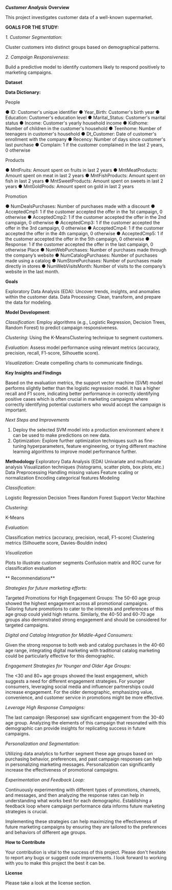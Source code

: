 ***Customer Analysis***
**Overview**

This project investigates customer data of a well-known supermarket. 

**GOALS FOR THE STUDY:**

*1. Customer Segmentation*: 

Cluster customers into distinct groups based on demographical patterns.

*2. Campaign Responsiveness*: 

Build a predictive model to identify customers likely to respond positively to marketing campaigns.

**Dataset**

**Data Dictionary:**

People

● ID: Customer's unique identifier
● Year_Birth: Customer's birth year
● Education: Customer's education level
● Marital_Status: Customer's marital status
● Income: Customer's yearly household income
● Kidhome: Number of children in the customer's household
● Teenhome: Number of teenagers in customer's household
● Dt_Customer: Date of customer's enrollment with the company
● Recency: Number of days since customer's last purchase
● Complain: 1 if the customer complained in the last 2 years, 0 otherwise

Products

● MntFruits: Amount spent on fruits in last 2 years
● MntMeatProducts: Amount spent on meat in last 2 years
● MntFishProducts: Amount spent on fish in last 2 years
● MntSweetProducts: Amount spent on sweets in last 2 years
● MntGoldProds: Amount spent on gold in last 2 years

Promotion

● NumDealsPurchases: Number of purchases made with a discount
● AcceptedCmp1: 1 if the customer accepted the offer in the 1st campaign, 0 otherwise
● AcceptedCmp2: 1 if the customer accepted the offer in the 2nd campaign, 0 otherwise
● AcceptedCmp3: 1 if the customer accepted the offer in the 3rd campaign, 0 otherwise
● AcceptedCmp4: 1 if the customer accepted the offer in the 4th campaign, 0 otherwise
● AcceptedCmp5: 1 if the customer accepted the offer in the 5th campaign, 0 otherwise
● Response: 1 if the customer accepted the offer in the last campaign, 0 otherwise
Place
● NumWebPurchases: Number of purchases made through the company’s website
● NumCatalogPurchases: Number of purchases made using a catalog
● NumStorePurchases: Number of purchases made directly in stores
● NumWebVisitsMonth: Number of visits to the company’s website in the last month.

**Goals**

Exploratory Data Analysis (EDA): Uncover trends, insights, and anomalies within the customer data.
Data Processing: Clean, transform, and prepare the data for modeling.

**Model Development**:

*Classification*: Employ algorithms (e.g., Logistic Regression, Decision Trees, Random Forest) to predict campaign responsiveness.

*Clustering*: Using the K-MeansClustering technique to segment customers.

*Evaluation*: Assess model performance using relevant metrics (accuracy, precision, recall, F1-score, Silhouette score).

*Visualization*: Create compelling charts to communicate findings.

**Key Insights and Findings**

Based on the evaluation metrics, the support vector machine (SVM) model performs slightly better than the logistic regression model. It has a higher recall and F1 score, indicating better performance in correctly identifying positive cases which is often crucial in marketing campaigns where correctly identifying potential customers who would accept the campaign is important.

*Next Steps and Improvements*

1. Deploy the selected SVM model into a production environment where it can be used to make predictions on new data.
2. Optimization: Explore further optimization techniques such as fine-tuning hyperparameters, feature engineering, or trying different machine learning algorithms to improve model performance further.
   
**Methodology**
Exploratory Data Analysis (EDA)
Univariate and multivariate analysis
Visualization techniques (histograms, scatter plots, box plots, etc.)
Data Preprocessing
Handling missing values
Feature scaling or normalization
Encoding categorical features
Modeling

*Classification*:

Logistic Regression
Decision Trees
Random Forest
Support Vector Machine

*Clustering*:

K-Means

*Evaluation*:

Classification metrics (accuracy, precision, recall, F1-score)
Clustering metrics (Silhouette score, Davies-Bouldin index)

*Visualization*

Plots to illustrate customer segments
Confusion matrix and ROC curve for classification evaluation

** Recommendations**

*Strategies for future marketing efforts:*

Targeted Promotions for High Engagement Groups: The 50-60 age group showed the highest engagement across all promotional campaigns. Tailoring future promotions to cater to the interests and preferences of this age group could yield high returns. Similarly, the 40-50 and 60-70 age groups also demonstrated strong engagement and should be considered for targeted campaigns.

*Digital and Catalog Integration for Middle-Aged Consumers:* 

Given the strong response to both web and catalog purchases in the 40-60 age range, integrating digital marketing with traditional catalog marketing could be particularly effective for this demographic.

*Engagement Strategies for Younger and Older Age Groups:* 

The <30 and 80+ age groups showed the least engagement, which suggests a need for different engagement strategies. For younger consumers, leveraging social media and influencer partnerships could increase engagement. For the older demographic, emphasizing value, convenience, and customer service in promotions might be more effective.

*Leverage High Response Campaigns:* 

The last campaign (Response) saw significant engagement from the 30-40 age group. Analyzing the elements of this campaign that resonated with this demographic can provide insights for replicating success in future campaigns.

*Personalization and Segmentation:* 

Utilizing data analytics to further segment these age groups based on purchasing behavior, preferences, and past campaign responses can help in personalizing marketing messages. Personalization can significantly increase the effectiveness of promotional campaigns.

*Experimentation and Feedback Loop:*

Continuously experimenting with different types of promotions, channels, and messages, and then analyzing the response rates can help in understanding what works best for each demographic. Establishing a feedback loop where campaign performance data informs future marketing strategies is crucial.

Implementing these strategies can help maximizing the effectiveness of future marketing campaigns by ensuring they are tailored to the preferences and behaviors of different age groups.

**How to Contribute**

Your contribution is vital to the success of this project. Please don't hesitate to report any bugs or suggest code improvements. I look forward to working with you to make this project the best it can be.

**License**

Please take a look at the license section.
